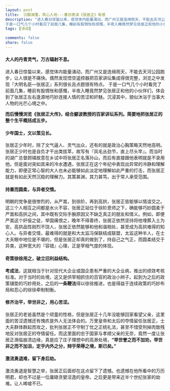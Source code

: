 ```yaml
---
layout: post
title:  沉毅渊重，筑心入地---春日夜读《张居正》有感
description: "进入春日惊蛰以来，感觉体内能量涌动，而广州又是连绵雨天，不能去天河公园跑步，让人很是不痛快。偶然发现悟空遥控器把百家讲坛集成得很完整，浏览之中发现『大明名臣—张居正』系列很长且点题很有特点。
于是一口气几个小时看完了前面几集，睡前有股惆怅和感慨，半夜入睡竟然梦见张居正和他的小伙伴们，体会到了张居正左右逢源地巧妙连接人情的苦涩和奸魅。沉浸其中，貌似沐浴于当事大人物的光芒之中。"
tags: [诗词]

comments: false
share: false
--- 
```


#### 大人的丹青灵气，万古辐射不息。

进入春日惊蛰以来，感觉体内能量涌动，而广州又是连绵雨天，不能去天河公园跑步，让人很是不痛快。偶然发现悟空遥控器把百家讲坛集成得很完整，浏览之中发现『大明名臣—张居正』系列很长且点题很有特点。
于是一口气几个小时看完了前面几集，睡前有股惆怅和感慨，半夜入睡竟然梦见张居正和他的小伙伴们，体会到了张居正左右逢源地巧妙连接人情的苦涩和奸魅。沉浸其中，貌似沐浴于当事大人物的光芒心境之中。

**而后慢慢浏览《张居正大传》，结合郦波教授的百家讲坛系列。简要地把张居正的整个生平概括成五步。**

#### 少年国士，文以策见长。

张居正少年时，除了文气逼人、灵气出众，还有的就是政治心胸策略天然地高明。张居正少时也是自负才干出类拔萃，故写有『凤毛丛劲节，直上尽头竿』。而当时的湖广总督顾璘故意在乡试中将张居正名落孙山，而后有直接跟他表明就是不录用他。但是面对突如其来的冷水遭遇，张居正在这个年纪中表现出异常的冷静和理解能力，即便正常心智的大人也未必能够如此淡定地理解如此严重的打击，而张居正就是有如此天然沉稳的理解力。其策甚渊，其力甚笃，出于常人承受范围。


#### 持重而圆柔，与异者交情。

明朝的党争是很惨烈的，从严嵩，到徐阶，再到高拱，张居正皆能够以情谊交之。这三个人相互之间都是水火不容，张居正站位于徐阶恩师之下，确能够巧妙圆柔于严嵩和高拱之间，其中既有交际手腕原因又不缺乏真正的朋友和情义。例如，即便严嵩这个奸佞之徒，举国痛恨之，晚年不得善终，张居正依然坚持将他埋葬入土为安。高拱品性刚烈不饶人，张居正依然能够和他和谐相处，甚至成为高拱难得的知心人。与异者交情，最难得的就是和大太监冯保联结成联盟，太监这种半人，在士大夫眼中地位是不堪的，但是张居正却真的做到了，持自己之气正，而圆柔结交于异类，这种宽大的『容错』心理，正是宰相气度的体现。

#### 奇策徐徐用之，破立旧利益结构。

**考成法**，这就相当于针对现代大企业或国企患有严重的大企业病，推出的绩效考核标准。对于当时的处境，这又是供宰相抓住的百官的政治小辫子。起到为之后的政策铺垫的巧妙用处，之后的**一条鞭法**得以徐徐推进，也是得益于连续政策的巧妙布局和忍心的徐徐牵制制衡。


#### 修齐治平，举世非之，用心苦涩。

张居正的老爸虽然是个顽童的性格，但是张居正十几年没能够回家看望父亲，这里面的苦涩遗憾还有愧疚是外人无法体会的。万里皇帝和太后的夺情留任张居正，士大夫群体群起而攻之，批判张居正不守制丁忧之正统礼法，甚至不惜受刑掉肉致残地反对张居正的夺情留任。而这里面的忠于国家与孝顺父亲的无奈，竟然一度让张居正濒临崩溃边缘，真是应了庄子理想中的高渺处境，**“举世誉之而不加劝，举世非之而不加沮，定乎内外之分，辩乎荣辱之境，斯已矣。”**

#### 激流勇退难，留下身后劫。

激流勇退是智慧之举，张居正后面却在这点留下了遗憾。也遗憾在他所看中的万历明君，却也不过是一位庸碌贪婪淫逸的皇帝。之后更是带来近半个世纪张家的劫难。让人唏嘘不已。



